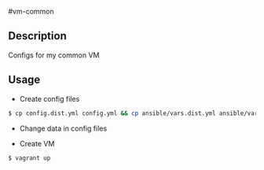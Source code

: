 #vm-common

## Description
Configs for my common VM

## Usage
- Create config files
```sh
$ cp config.dist.yml config.yml && cp ansible/vars.dist.yml ansible/vars.yml
```

- Change data in config files

- Create VM
```sh
$ vagrant up
```
